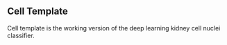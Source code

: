 ## Cell Template
Cell template is the working version of the deep learning kidney cell nuclei classifier. 
